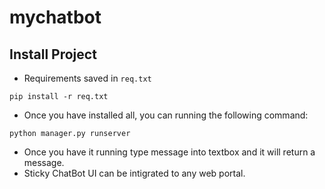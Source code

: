 # mychatbot

## Install Project

* Requirements saved in `req.txt`

``` 
pip install -r req.txt
``` 

* Once you have installed all, you can running the following command:

``` 
python manager.py runserver
``` 

* Once you have it running type message into textbox and it will return a message.
* Sticky ChatBot UI can be intigrated to any web portal.


